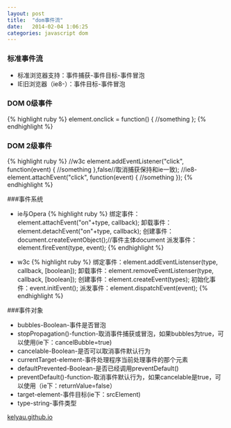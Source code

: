```yaml
---
layout: post
title:  "dom事件流"
date:   2014-02-04 1:06:25
categories: javascript dom
---
```


### 标准事件流
* 标准浏览器支持：事件捕获-事件目标-事件冒泡
* IE旧浏览器（ie8-）：事件目标-事件冒泡

### DOM 0级事件
{% highlight ruby %}
element.onclick = function() {
	//something
};
{% endhighlight %}


### DOM 2级事件
{% highlight ruby %}
//w3c
element.addEventListener("click", function(event) {
	//something
},false//取消捕获保持和ie一致);
//ie8-
element.attachEvent("click", function(event) {
	//something
});
{% endhighlight %}

###事件系统
* ie与Opera
{% highlight ruby %}
绑定事件：element.attachEvent("on"+type, callback);
卸载事件：element.detachEvent("on"+type, callback);
创建事件：document.createEventObject();//事件主体document
派发事件：element.fireEvent(type, event);
{% endhighlight %}

* w3c
{% highlight ruby %}
绑定事件：element.addEventListenser(type, callback, [boolean]);
卸载事件：element.removeEventListenser(type, callback, [boolean]);
创建事件：element.createEvent(types);
初始化事件：event.initEvent();
派发事件：element.dispatchEvent(event);
{% endhighlight %}

###事件对象
* bubbles-Boolean-事件是否冒泡
* stopPropagation()-function-取消事件捕获或冒泡，如果bubbles为true，可以使用(ie下：cancelBubble=true)
* cancelable-Boolean-是否可以取消事件默认行为
* currentTarget-element-事件处理程序当前处理事件的那个元素
* defaultPrevented-Boolean-是否已经调用preventDefault()
* preventDefault()-function-取消事件默认行为，如果cancelable是true，可以使用（ie下：returnValue=false）
* target-element-事件目标(ie下：srcElement)
* type-string-事件类型

[kelyau.github.io][link]

[link]:    https://kelyau.github.io
